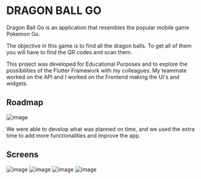 # DRAGON BALL GO

Dragon Ball Go is an application that resembles the popular mobile game Pokemon Go.

The objective in this game is to find all the dragon balls. To get all of them you will have to find the QR codes and scan them.

This project was developed for Educational Purposes and to explore the possibilities of the Flutter Framework with my colleagues. My teammate worked on the API and I worked on the Frontend making the UI's and widgets.

## Roadmap

![image](https://user-images.githubusercontent.com/72877797/134384541-c4121bf8-a0ff-4dbe-b410-5780c914c4f7.png)

We were able to develop what was planned on time, and we used the extra time to add more functionalities and improve the app.

## Screens

![image](https://user-images.githubusercontent.com/72877797/134386666-40470a5a-c521-4baa-863b-9ba2fa76335d.png)
![image](https://user-images.githubusercontent.com/72877797/134386698-669bf632-6eca-4970-995c-90df4cd629d9.png)
![image](https://user-images.githubusercontent.com/72877797/134386724-8c45cc6e-863a-42b2-9fca-0db072efc693.png)
![image](https://user-images.githubusercontent.com/72877797/134386744-d99392d4-89fa-47ff-8f1f-cbea4d2d3c83.png)





